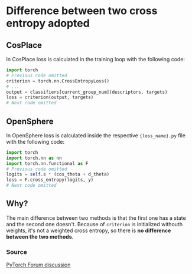 # Difference between two cross entropy adopted

## CosPlace
In CosPlace loss is calculated in the training loop with the following code:
```python
import torch
# Previous code omitted
criterion = torch.nn.CrossEntropyLoss()
# ...
output = classifiers[current_group_num](descriptors, targets)
loss = criterion(output, targets)
# Next code omitted
```
## OpenSphere
In OpenSphere loss is calculated inside the respective `{loss_name}.py` file with the following code:
```python
import torch
import torch.nn as nn
import torch.nn.functional as F
# Previous code omitted
logits = self.s * (cos_theta + d_theta)
loss = F.cross_entropy(logits, y)
# Next code omitted
```
## Why?
The main difference between two methods is that the first one has a state and the second one doesn't. Because of `criterion` is initialized withouth weights, it's not a weighted cross entropy, so there is **no difference between the two methods**.

### Source
[PyTorch Forum discussion](https://discuss.pytorch.org/t/f-cross-entropy-vs-torch-nn-cross-entropy-loss/25505)